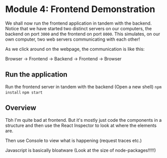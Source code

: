 # Module 4: Frontend Demonstration

We shall now run the frontend application in tandem with the backend. Notice that we have started two distinct servers on our computers, the backend on port ```3000``` and the frontend on port ```8000```. This simulates, on our own computer, two web servers communicating with each other! 

As we click around on the webpage, the communication is like this:

Browser -> Frontend -> Backend -> Frontend -> Browser

## Run the application

Run the frontend server in tandem with the backend (Open a new shell)
```npm install```
```npm start``` 

## Overview

Tbh I'm quite bad at frontend. But it's mostly just code the components in a structure and then use the React Inspector to look at where the elements are.

Then use Console to view what is happening (request traces etc.)

Javascript is basically bloatware (Look at the size of node-packages!!!!!)